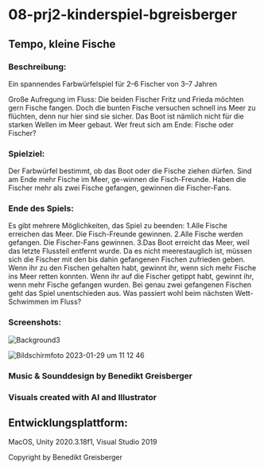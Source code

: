 # 08-prj2-kinderspiel-bgreisberger

## Tempo, kleine Fische
### Beschreibung:
Ein spannendes Farbwürfelspiel für 2–6 Fischer von 3–7 Jahren

Große  Aufregung  im  Fluss:  Die  beiden  Fischer  Fritz  und  Frieda  möchten  gern  Fische  fangen.  Doch  die  bunten  Fische versuchen schnell ins Meer zu flüchten, denn nur hier  sind  sie  sicher.  Das  Boot  ist  nämlich  nicht  für  die  starken Wellen im Meer gebaut. Wer freut sich am Ende: Fische oder Fischer?

### Spielziel: 
Der  Farbwürfel  bestimmt,  ob  das  Boot  oder  die  Fische  ziehen dürfen. Sind am Ende mehr Fische im Meer, ge-winnen  die  Fisch-Freunde.  Haben  die  Fischer  mehr  als  zwei Fische gefangen, gewinnen die Fischer-Fans.

### Ende des Spiels:
Es gibt mehrere Möglichkeiten, das Spiel zu beenden: 
1.Alle  Fische  erreichen  das  Meer.  Die  Fisch-Freunde gewinnen. 
2.Alle  Fische  werden  gefangen.  Die  Fischer-Fans  gewinnen. 
3.Das Boot erreicht das Meer, weil das letzte Flussteil entfernt wurde. Da es nicht meerestauglich ist,         müssen  sich  die  Fischer  mit  den  bis  dahin  gefangenen Fischen zufrieden geben. Wenn ihr zu den Fischen gehalten habt, gewinnt ihr, wenn sich mehr Fische ins Meer retten konnten. Wenn  ihr  auf  die  Fischer  getippt  habt, gewinnt  ihr, wenn   mehr   Fische   gefangen   wurden.   Bei genau zwei gefangenen Fischen geht das Spiel unentschieden aus. 
Was passiert wohl beim nächsten Wett-Schwimmen im Fluss?

### Screenshots:
![Background3](https://user-images.githubusercontent.com/72389948/215319592-6b9e5667-12ef-4628-ad3f-a2d0b4d5ab64.jpeg)

![Bildschirm­foto 2023-01-29 um 11 12 46](https://user-images.githubusercontent.com/72389948/215319550-f3249abc-abe4-47f7-b17d-f7c3f34276ee.png)

### Music & Sounddesign by Benedikt Greisberger
### Visuals created with AI and Illustrator

## Entwicklungsplattform: 
MacOS, Unity 2020.3.18f1, Visual Studio 2019

Copyright by Benedikt Greisberger
